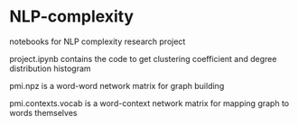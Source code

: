 # NLP-complexity
notebooks for NLP complexity research project

project.ipynb contains the code to get clustering coefficient and degree distribution histogram

pmi.npz is a word-word network matrix for graph building

pmi.contexts.vocab is a word-context network matrix for mapping graph to words themselves
